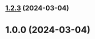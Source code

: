 ## [1.2.3](https://github.com/alyaaidarbekova/git-extended/compare/1.0.0...1.2.3) (2024-03-04)



# 1.0.0 (2024-03-04)



